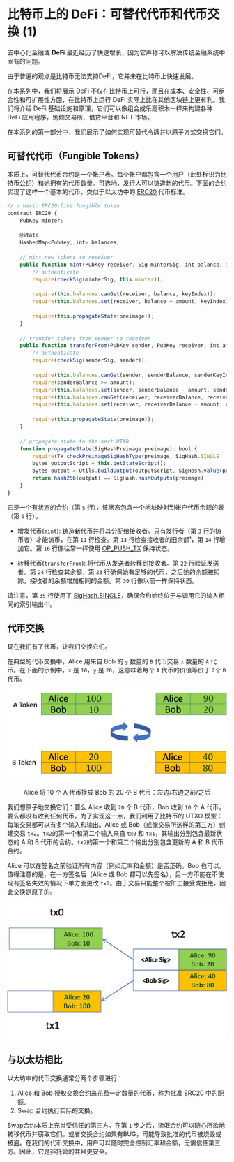 # 比特币上的 DeFi：可替代代币和代币交换 (1)

去中心化金融或 **DeFi** 最近经历了快速增长，因为它声称可以解决传统金融系统中固有的问题。

由于普遍的观点是比特币无法支持DeFi，它并未在比特币上快速发展。

在本系列中，我们将展示 DeFi 不仅在比特币上可行，而且在成本、安全性、可组合性和可扩展性方面，在比特币上运行 DeFi 实际上比在其他区块链上更有利。我们将介绍 DeFi 基础设施和原理，它们可以像组合成乐高积木一样来构建各种 DeFi 应用程序，例如交易所、借贷平台和 NFT 市场。

在本系列的第一部分中，我们展示了如何实现可替代令牌并以原子方式交换它们。

## 可替代代币（Fungible Tokens）

本质上，可替代代币合约是一个帐户表。每个帐户都包含一个用户（此处标识为比特币公钥）和她拥有的代币数量。可选地，发行人可以铸造新的代币。下面的合约实现了这样一个基本的代币，类似于以太坊中的 [ERC20](https://ethereum.org/en/developers/docs/standards/tokens/erc-20/) 代币标准。

```javascript
// a basic ERC20-like fungible token
contract ERC20 {
    PubKey minter;

    @state
    HashedMap<PubKey, int> balances;

    // mint new tokens to receiver
    public function mint(PubKey receiver, Sig minterSig, int balance, int amount, int keyIndex, SigHashPreimage preimage) {
        // authenticate
        require(checkSig(minterSig, this.minter));

        require(this.balances.canGet(receiver, balance, keyIndex));
        require(this.balances.set(receiver, balance + amount, keyIndex));

        require(this.propagateState(preimage));
    }

    // transfer tokens from sender to receiver
    public function transferFrom(PubKey sender, PubKey receiver, int amount, Sig senderSig, int senderBalance, int senderKeyIndex, int receiverBalance, int receiverKeyIndex, SigHashPreimage preimage) {
        // authenticate
        require(checkSig(senderSig, sender));

        require(this.balances.canGet(sender, senderBalance, senderKeyIndex));
        require(senderBalance >= amount);
        require(this.balances.set(sender, senderBalance - amount, senderKeyIndex));
        require(this.balances.canGet(receiver, receiverBalance, receiverKeyIndex));
        require(this.balances.set(receiver, receiverBalance + amount, receiverKeyIndex));
    
        require(this.propagateState(preimage));
    }

    // propagate state to the next UTXO
    function propagateState(SigHashPreimage preimage): bool {
        require(Tx.checkPreimageSigHashType(preimage, SigHash.SINGLE | SigHash.FORKID));
        bytes outputScript = this.getStateScript();
        bytes output = Utils.buildOutput(outputScript, SigHash.value(preimage));
        return hash256(output) == SigHash.hashOutputs(preimage);
    }
}
```

它是一个[有状态的合约](https://medium.com/coinmonks/introducing-stateful-properties-f0f6bce45a06)（第 `5` 行），该状态包含一个地址映射到帐户代币余额的表（第 `6` 行）。


- 增发代币(`mint`): 铸造新代币并将其分配给接收者。只有发行者（第 `3` 行的铸币者）才能铸币，在第 `11` 行检查。第 `13` 行检查接收者的旧余额¹，第 `14` 行增加它。第 `16` 行像往常一样使用 [OP_PUSH_TX](https://blog.csdn.net/freedomhero/article/details/107306604?spm=1001.2014.3001.5502) 保持状态。

- 转移代币(`transferFrom`): 将代币从发送者转移到接收者。第 `22` 行验证发送者。第 `24` 行检查其余额，第 `23` 行确保她有足够的代币，之后她的余额被扣除，接收者的余额增加相同的金额。第 `30` 行像以前一样保持状态。

请注意，第 `35` 行使用了 [SigHash.SINGLE](https://github.com/bitcoinbook/bitcoinbook/blob/a3229bbbc0c929dc53ec11365051a6782695cb52/ch06.asciidoc#signature-hash-types-sighash)，确保合约始终位于与调用它的输入相同的索引输出中。

## 代币交换

现在我们有了代币，让我们交换它们。

在典型的代币交换中，Alice 用来自 Bob 的 `y` 数量的 `B` 代币交易 `x` 数量的 `A` 代币。在下面的示例中，`x` 是 `10`，`y` 是 `20`，这意味着每个 `A` 代币的价值等价于 `2`个 `B` 代币。

![代币交换](./swap.png)

<center>Alice 将 10 个 A 代币换成 Bob 的 20 个 B 代币：左边/右边之前/之后</center>

我们想原子地交换它们：要么 Alice 收到 `20` 个 B 代币，Bob 收到 `10` 个 A 代币，要么都没有收到任何代币。为了实现这一点，我们利用了比特币的 UTXO 模型：每笔交易都可以有多个输入和输出。Alice 或 Bob（或像交易所这样的第三方）创建交易 `tx2`。`tx2`的第一个和第二个输入来自 `tx0` 和 `tx1`，其输出分别包含最新状态的 A 和 B 代币的合约。`tx2`的第一个和第二个输出分别包含更新的 A 和 B 代币合约。

Alice 可以在签名之前验证所有内容（例如汇率和金额）是否正确。Bob 也可以。值得注意的是，在一方签名后（Alice 或 Bob 都可以先签名），另一方不能在不使现有签名失效的情况下单方面更改 `tx2`。由于交易只能整个被矿工接受或拒绝，因此交换是原子的。

![代币交换交易](./swaped.png)

## 与以太坊相比

以太坊中的代币交换通常分两个步骤进行：

1. Alice 和 Bob 授权交换合约来花费一定数量的代币，称为批准 ERC20 中的配额。
2. Swap 合约执行实际的交换。

Swap合约本质上充当受信任的第三方。在第 `1` 步之后，流氓合约可以随心所欲地转移代币并窃取它们。或者交换合约如果有BUG，可能导致批准的代币被烧毁或被盗。在我们的代币交换中，用户可以随时完全控制汇率和金额，无需信任第三方。因此，它是非托管的并且更安全。